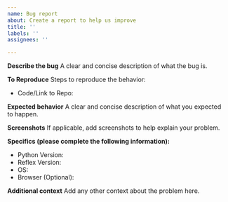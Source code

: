 ```yaml
---
name: Bug report
about: Create a report to help us improve
title: ''
labels: ''
assignees: ''

---
```


**Describe the bug**
A clear and concise description of what the bug is.

**To Reproduce**
Steps to reproduce the behavior:
 - Code/Link to Repo:

**Expected behavior**
A clear and concise description of what you expected to happen.

**Screenshots**
If applicable, add screenshots to help explain your problem.

**Specifics (please complete the following information):**
 - Python Version:
 - Reflex Version:
 - OS: 
 - Browser (Optional):
 
**Additional context**
Add any other context about the problem here.